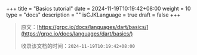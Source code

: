 +++
title = "Basics tutorial"
date = 2024-11-19T10:19:42+08:00
weight = 10
type = "docs"
description = ""
isCJKLanguage = true
draft = false
+++

> 原文：[https://grpc.io/docs/languages/dart/basics/](https://grpc.io/docs/languages/dart/basics/)
>
> 收录该文档的时间：`2024-11-19T10:19:42+08:00`
